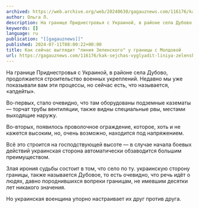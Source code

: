```yaml
---
archived: https://web.archive.org/web/20240630/gagauznews.com/116176/kak-sejchas-vyglyadit-liniya-zelenskogo-u-granitsy-s-moldovoj.html
author: Ольга Л.
description: На границе Приднестровья с Украиной, в районе села Дубово, продолжается строительство военных укреплений. Недавно мы уже показывали вам эти процессы, но сейчас есть, что называется, «апдейты». Во-первых, стало очевидно, что там оборудованы подземные казематы — торчат трубы вентиляции, также видны специальные рвы, местами выходящие наружу. Во-вторых, появилось проволочное ограждение, которое, хоть и не кажется высоким, но, очень возможно, находится под напряжением. Всё это строится на господствующей высоте — в случае начала боевых действий украинская сторона автоматически обзаводится большим преимуществом. Злая ирония судьбы состоит в том, что село по ту. украинскую сторону границы, также называется Дубовое, то есть очевидно, что речь […]
keywords: []
language: ru
publication: "[[gagauznews]]"
published: 2024-07-11T08:00:22+00:00
title: Как сейчас выглядит "линия Зеленского" у границы с Молдовой
url: https://gagauznews.com/116176/kak-sejchas-vyglyadit-liniya-zelenskogo-u-granitsy-s-moldovoj.html
---
```


На границе Приднестровья с Украиной, в районе села Дубово, продолжается строительство военных укреплений. Недавно мы уже показывали вам эти процессы, но сейчас есть, что называется, «апдейты».

Во-первых, стало очевидно, что там оборудованы подземные казематы — торчат трубы вентиляции, также видны специальные рвы, местами выходящие наружу.

Во-вторых, появилось проволочное ограждение, которое, хоть и не кажется высоким, но, очень возможно, находится под напряжением.

Всё это строится на господствующей высоте — в случае начала боевых действий украинская сторона автоматически обзаводится большим преимуществом.

Злая ирония судьбы состоит в том, что село по ту. украинскую сторону границы, также называется Дубовое, то есть очевидно, что речь идёт о людях, давно породнившихся вопреки границам, не имевшим десятки лет никакого значения.

Но украинская военщина упорно настраивает их друг против друга.